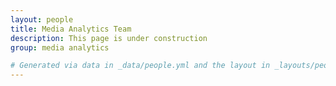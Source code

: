```yaml
---
layout: people
title: Media Analytics Team
description: This page is under construction
group: media analytics

# Generated via data in _data/people.yml and the layout in _layouts/people.html
---
```

